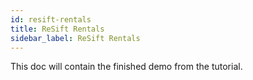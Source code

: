 ```yaml
---
id: resift-rentals
title: ReSift Rentals
sidebar_label: ReSift Rentals
---
```


This doc will contain the finished demo from the tutorial.
